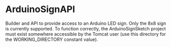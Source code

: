 # ArduinoSignAPI
Builder and API to provide access to an Arduino LED sign. Only the 8x8 sign is currently supported.
To function correctly, the ArduinoSignSketch project must exist somewhere accessible by the Tomcat user (use this directory for the WORKING_DIRECTORY constant value).
